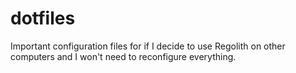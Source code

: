 # dotfiles

Important configuration files for if I decide to use Regolith on other computers and I won't need to reconfigure everything.

